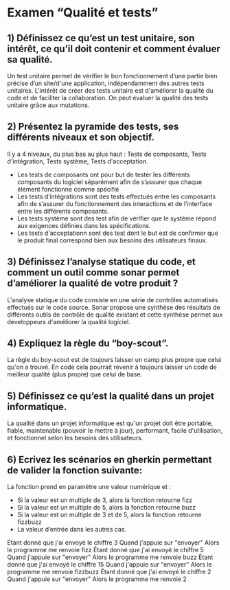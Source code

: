 # Examen “Qualité et tests”


## 1) Définissez ce qu’est un test unitaire, son intérêt, ce qu’il doit contenir et comment évaluer sa qualité.
Un test unitaire permet de vérifier le bon fonctionnement d’une partie bien précise d’un site/d'une application, indépendamment des autres tests unitaires.
L'intérêt de créer des tests unitaire est d'améliorer la qualité du code et de faciliter la collaboration.
On peut évaluer la qualité des tests unitaire grâce aux mutations.

## 2) Présentez la pyramide des tests, ses différents niveaux et son objectif.
Il y a 4 niveaux, du plus bas au plus haut : Tests de composants, Tests d'intégration, Tests système, Tests d'acceptation.
* Les tests de composants ont pour but de tester les différents composants du logiciel séparément afin de s’assurer que chaque élément fonctionne comme spécifié
* Les tests d’intégrations sont des tests effectués entre les composants afin de s’assurer du fonctionnement des interactions et de l’interface entre les différents composants.
* Les tests système sont des test afin de vérifier que le système répond aux exigences définies dans les spécifications.
* Les tests d'acceptationn sont des test dont le but est de confirmer que le produit final correspond bien aux besoins des utilisateurs finaux.

## 3) Définissez l’analyse statique du code, et comment un outil comme sonar permet d’améliorer la qualité de votre produit ?
L'analyse statique du code consiste en une série de contrôles automatisés effectués sur le code source.
Sonar propose une synthèse des résultats de différents outils de contrôle de qualité existant et cette synthèse permet aux developpeurs d'améliorer la qualité logiciel.

## 4) Expliquez la règle du “boy-scout”.
La règle du boy-scout est de toujours laisser un camp plus propre que celui qu'on a trouvé. En code cela pourrait revenir à toujours laisser un code de meilleur qualité (plus propre) que celui de base.

## 5) Définissez ce qu’est la qualité dans un projet informatique.
La qualité dans un projet informatique est qu'un projet doit être portable, fiable, maintenable (pouvoir le mettre à jour), performant, facile d'utilisation, et fonctionnel selon les besoins des utilisateurs.

## 6) Ecrivez les scénarios en gherkin permettant de valider la fonction suivante:
La fonction prend en paramètre une valeur numérique et :
* Si la valeur est un multiple de 3, alors la fonction retourne fizz
* Si la valeur est un multiple de 5, alors la fonction retourne buzz
* Si la valeur est un multiple de 3 et de 5, alors la fonction retourne fizzbuzz
* La valeur d’entrée dans les autres cas.

Étant donné que j'ai envoyé le chiffre 3
Quand j'appuie sur "envoyer"
Alors le programme me renvoie fizz
Étant donné que j'ai envoyé le chiffre 5 
Quand j'appuie sur "envoyer"
Alors le programme me renvoie buzz
Étant donné que j'ai envoyé le chiffre 15 
Quand j'appuie sur "envoyer"
Alors le programme me renvoie fizzbuzz
Étant donné que j'ai envoyé le chiffre 2 
Quand j'appuie sur "envoyer"
Alors le programme me renvoie 2
